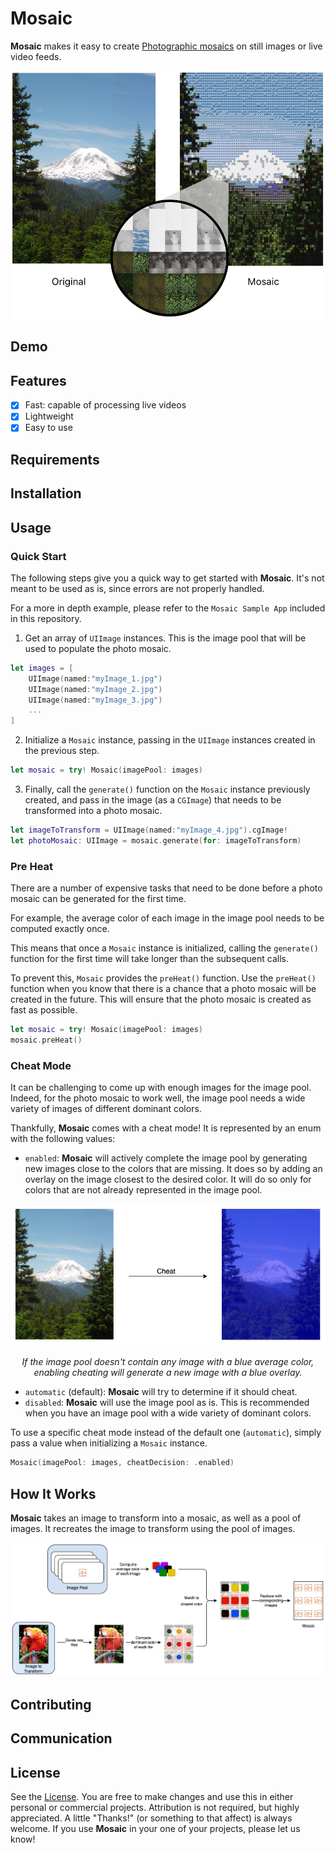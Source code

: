 # Mosaic

**Mosaic** makes it easy to create [Photographic mosaics](https://en.wikipedia.org/wiki/Photographic_mosaic) on still images or live video feeds.

<p align="center"><img src="https://github.com/Boris-Em/Mosaic/blob/master/Assets/Mosaic_Example.jpg"/></p>

## Demo

## Features
- [x] Fast: capable of processing live videos
- [x] Lightweight
- [x] Easy to use

## Requirements

## Installation

## Usage
### Quick Start
The following steps give you a quick way to get started with **Mosaic**. It's not meant to be used as is, since errors are not properly handled.

For a more in depth example, please refer to the `Mosaic Sample App` included in this repository.

1. Get an array of `UIImage` instances. This is the image pool that will be used to populate the photo mosaic.
```swift
let images = [
    UIImage(named:"myImage_1.jpg")
    UIImage(named:"myImage_2.jpg")
    UIImage(named:"myImage_3.jpg")
    ...
]
```

2. Initialize a `Mosaic` instance, passing in the `UIImage` instances created in the previous step.
```swift
let mosaic = try! Mosaic(imagePool: images)
```

3. Finally, call the `generate()` function on the `Mosaic` instance previously created, and pass in the image (as a `CGImage`) that needs to be transformed into a photo mosaic.
```swift
let imageToTransform = UIImage(named:"myImage_4.jpg").cgImage!
let photoMosaic: UIImage = mosaic.generate(for: imageToTransform)
```

### Pre Heat
There are a number of expensive tasks that need to be done before a photo mosaic can be generated for the first time.

For example, the average color of each image in the image pool needs to be computed exactly once.

This means that once a `Mosaic` instance is initialized, calling the `generate()` function for the first time will take longer than the subsequent calls.

To prevent this, `Mosaic` provides the `preHeat()` function.
Use the `preHeat()` function when you know that there is a chance that a photo mosaic will be created in the future. This will ensure that the photo mosaic is created as fast as possible.

```swift
let mosaic = try! Mosaic(imagePool: images)
mosaic.preHeat()
```

### Cheat Mode
It can be challenging to come up with enough images for the image pool.
Indeed, for the photo mosaic to work well, the image pool needs a wide variety of images of different dominant colors.

Thankfully, **Mosaic** comes with a cheat mode!
It is represented by an enum with the following values:
- `enabled`: **Mosaic** will actively complete the image pool by generating new images close to the colors that are missing. It does so by adding an overlay on the image closest to the desired color. It will do so only for colors that are not already represented in the image pool.

<p align="center"><img src="https://github.com/Boris-Em/Mosaic/blob/master/Assets/Mosaic_Cheat.jpg"/></p>

<p align="center"><i> If the image pool doesn't contain any image with a blue average color, enabling cheating will generate a new image with a blue overlay. </i></p>

- `automatic` (default): **Mosaic** will try to determine if it should cheat.
- `disabled`: **Mosaic** will use the image pool as is. This is recommended when you have an image pool with a wide variety of dominant colors.

To use a specific cheat mode instead of the default one (`automatic`), simply pass a value when initializing a `Mosaic` instance.

```swift
Mosaic(imagePool: images, cheatDecision: .enabled)
```

## How It Works

**Mosaic** takes an image to transform into a mosaic, as well as a pool of images. It recreates the image to transform using the pool of images.

<p align="center"><img src="https://github.com/Boris-Em/Mosaic/blob/master/Assets/Mosaic_Diagram.jpg"/></p>	

## Contributing

## Communication

## License

See the [License](https://github.com/Boris-Em/Mosaic/blob/master/LICENSE). You are free to make changes and use this in either personal or commercial projects. Attribution is not required, but highly appreciated. A little "Thanks!" (or something to that affect) is always welcome. If you use **Mosaic** in your one of your projects, please let us know!
